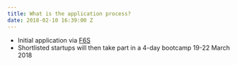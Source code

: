 ```yaml
---
title: What is the application process?
date: 2018-02-10 16:39:00 Z
---
```


* Initial application via [F6S](https://www.f6s.com/openactiveaccelerator/apply)
* Shortlisted startups will then take part in a 4-day bootcamp 19-22 March 2018
